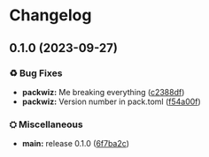 # Changelog

## 0.1.0 (2023-09-27)


### ♻ Bug Fixes

* **packwiz:** Me breaking everything ([c2388df](https://github.com/Aninuscsalas/wynncraft-101/commit/c2388dfa9dbba61e05c31ad1cc69dfa383a362c1))
* **packwiz:** Version number in pack.toml ([f54a00f](https://github.com/Aninuscsalas/wynncraft-101/commit/f54a00fca735d326b7e1b55aa8ead9c7b6ef2641))


### ⛭ Miscellaneous

* **main:** release 0.1.0 ([6f7ba2c](https://github.com/Aninuscsalas/wynncraft-101/commit/6f7ba2c786cde3c6fab240399feb36dc2aed8155))
